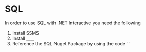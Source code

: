 # SQL 

In order to use SQL with .NET Interactive you need the following 

1. Install SSMS 
2. Install ____ 
3. Reference the SQL Nuget Package by using the code ``

